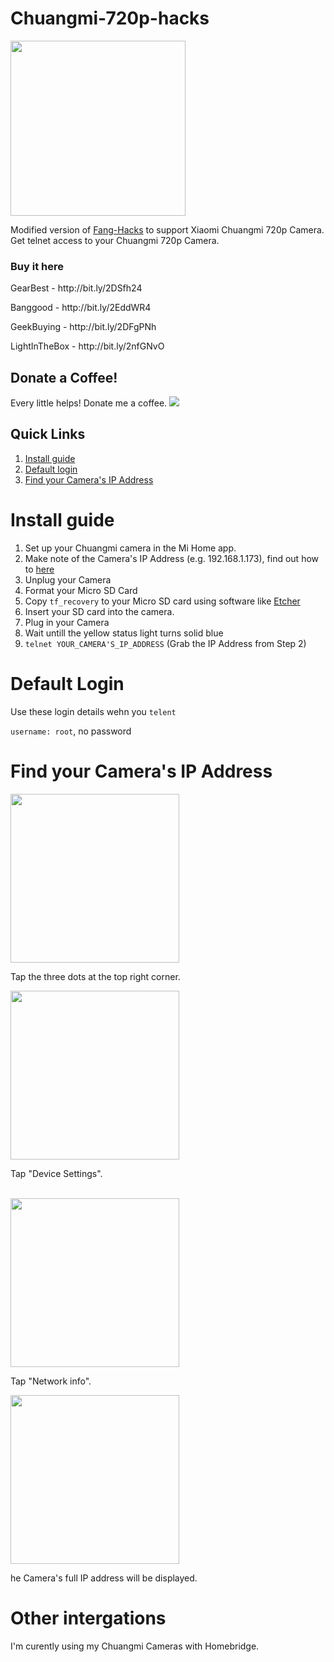 <div id="intro-page">
<h1>Chuangmi-720p-hacks</h1>
<img width="280" src="https://i.imgur.com/K5dGNPg.jpg">
<p>Modified version of <a href="https://github.com/jymbob/fang-hacks">Fang-Hacks</a> to support Xiaomi Chuangmi 720p Camera.
Get telnet access to your Chuangmi 720p Camera.</p>
<h3>Buy it here</h3>
<p>GearBest - http://bit.ly/2DSfh24</p>
<p>Banggood - http://bit.ly/2EddWR4</p>
<p>GeekBuying - http://bit.ly/2DFgPNh</p>
<p>LightInTheBox - http://bit.ly/2nfGNvO</p>
<h2>Donate a Coffee!</h2>
Every little helps! Donate me a coffee.
<a href="https://www.buymeacoffee.com/intention"><img src="https://i.imgur.com/NSS7nXz.png"></a>
</div>

<div id="quick-links">
<h2>Quick Links</h2>
<ol>
<li><a href="#install-guide">Install guide</a><br>
<li><a href="#default-logins">Default login</a><br>
<li><a href="#ip-address-find">Find your Camera's IP Address</a>
</ol>
</div>

<div id="install-guide">
<h1>Install guide</h1>
<ol>
<li>Set up your Chuangmi camera in the Mi Home app.</a>
<li>Make note of the Camera's IP Address (e.g. 192.168.1.173), find out how to <a href="#ip-address-find">here</a>
<li>Unplug your Camera
<li>Format your Micro SD Card
<li>Copy <code>tf_recovery</code> to your Micro SD card using software like <a href="etcher.io">Etcher</a>
<li>Insert your SD card into the camera.
<li>Plug in your Camera
<li>Wait untill the yellow status light turns solid blue
<li><code>telnet YOUR_CAMERA'S_IP_ADDRESS</code> (Grab the IP Address from Step 2)
</ol>
</div>

<div id="default-logins">
<h1>Default Login</h1>
<p>Use these login details wehn you <code>telent</code></p>
<p><code>username: root</code>, no password</p>
</div>

<div id="ip-address-find">
<h1>Find your Camera's IP Address</h1>
<div class="steps-card">
<img width="270" src="https://i.imgur.com/1jR5CKX.png">
<br>
<p>Tap the three dots at the top right corner.</p>
</div>
<div class="steps-card">
<img width="270" src="https://i.imgur.com/ehohB7X.png">
<p>Tap "Device Settings".</p>
<br>
</div>
<div class="steps-card">
<img width="270" src="https://i.imgur.com/x4kOJTA.png">
<br>
<p>Tap "Network info".</p>
</div>
<div class="steps-card">
<img width="270" src="https://i.imgur.com/oiFTk7B.png">
<br>
<p>he Camera's full IP address will be displayed.</p>
</div>
</div>

<div id="outro-page">
<h1>Other intergations</h1>
<p>I'm curently using my Chuangmi Cameras with Homebridge.</p>
</div>

